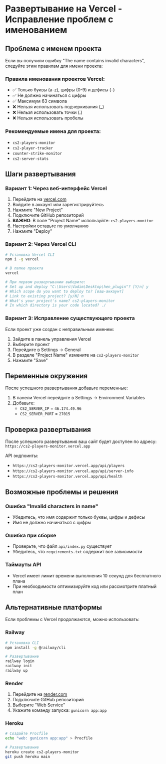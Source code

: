# Развертывание на Vercel - Исправление проблем с именованием

## Проблема с именем проекта

Если вы получили ошибку "The name contains invalid characters", следуйте этим правилам для имени проекта:

### Правила именования проектов Vercel:
- ✅ Только буквы (a-z), цифры (0-9) и дефисы (-)
- ✅ Не должно начинаться с цифры
- ✅ Максимум 63 символа
- ❌ Нельзя использовать подчеркивания (_)
- ❌ Нельзя использовать точки (.)
- ❌ Нельзя использовать пробелы

### Рекомендуемые имена для проекта:
- `cs2-players-monitor`
- `cs2-player-tracker`
- `counter-strike-monitor`
- `cs2-server-stats`

## Шаги развертывания

### Вариант 1: Через веб-интерфейс Vercel

1. Перейдите на [vercel.com](https://vercel.com)
2. Войдите в аккаунт или зарегистрируйтесь
3. Нажмите "New Project"
4. Подключите GitHub репозиторий
5. **ВАЖНО**: В поле "Project Name" используйте: `cs2-players-monitor`
6. Настройки оставьте по умолчанию
7. Нажмите "Deploy"

### Вариант 2: Через Vercel CLI

```bash
# Установка Vercel CLI
npm i -g vercel

# В папке проекта
vercel

# При первом развертывании выберите:
# Set up and deploy "C:\Users\Vadim\Desktop\hen_plugin"? [Y/n] y
# Which scope do you want to deploy to? [ваш-аккаунт]
# Link to existing project? [y/N] n
# What's your project's name? cs2-players-monitor
# In which directory is your code located? ./
```

### Вариант 3: Исправление существующего проекта

Если проект уже создан с неправильным именем:

1. Зайдите в панель управления Vercel
2. Выберите проект
3. Перейдите в Settings → General
4. В разделе "Project Name" измените на `cs2-players-monitor`
5. Нажмите "Save"

## Переменные окружения

После успешного развертывания добавьте переменные:

1. В панели Vercel перейдите в Settings → Environment Variables
2. Добавьте:
   - `CS2_SERVER_IP` = `46.174.49.96`
   - `CS2_SERVER_PORT` = `27015`

## Проверка развертывания

После успешного развертывания ваш сайт будет доступен по адресу:
`https://cs2-players-monitor.vercel.app`

API эндпоинты:
- `https://cs2-players-monitor.vercel.app/api/players`
- `https://cs2-players-monitor.vercel.app/api/server-info`
- `https://cs2-players-monitor.vercel.app/api/health`

## Возможные проблемы и решения

### Ошибка "Invalid characters in name"
- Убедитесь, что имя содержит только буквы, цифры и дефисы
- Имя не должно начинаться с цифры

### Ошибка при сборке
- Проверьте, что файл `api/index.py` существует
- Убедитесь, что `requirements.txt` содержит все зависимости

### Таймауты API
- Vercel имеет лимит времени выполнения 10 секунд для бесплатного плана
- При необходимости оптимизируйте код или рассмотрите платный план

## Альтернативные платформы

Если проблемы с Vercel продолжаются, можно использовать:

### Railway
```bash
# Установка CLI
npm install -g @railway/cli

# Развертывание
railway login
railway init
railway up
```

### Render
1. Перейдите на [render.com](https://render.com)
2. Подключите GitHub репозиторий
3. Выберите "Web Service"
4. Укажите команду запуска: `gunicorn app:app`

### Heroku
```bash
# Создайте Procfile
echo "web: gunicorn app:app" > Procfile

# Развертывание
heroku create cs2-players-monitor
git push heroku main
``` 